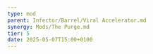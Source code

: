 ```yaml
---
type: mod
parent: Infector/Barrel/Viral Accelerator.md
synergy: Mods/The Purge.md
tier: 5
date: 2025-05-07T15:00+0100
---
```

